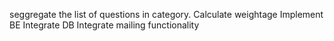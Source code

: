 seggregate the list of questions in category.
Calculate weightage
Implement BE
Integrate DB
Integrate mailing functionality